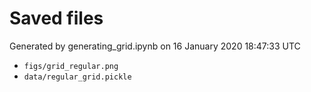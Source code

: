 # Saved files 


Generated by generating_grid.ipynb on 16 January 2020 18:47:33 UTC

*  `figs/grid_regular.png` 
*  `data/regular_grid.pickle` 

